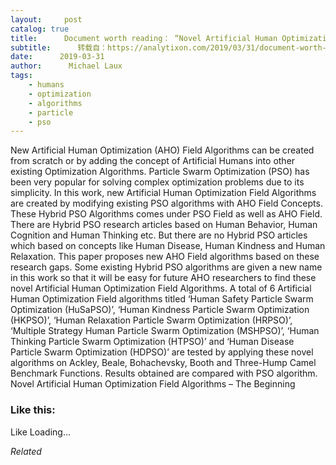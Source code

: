 ```yaml
---
layout:     post
catalog: true
title:      Document worth reading： “Novel Artificial Human Optimization Field Algorithms – The Beginning”
subtitle:      转载自：https://analytixon.com/2019/03/31/document-worth-reading-novel-artificial-human-optimization-field-algorithms-the-beginning/
date:      2019-03-31
author:      Michael Laux
tags:
    - humans
    - optimization
    - algorithms
    - particle
    - pso
---
```


New Artificial Human Optimization (AHO) Field Algorithms can be created from scratch or by adding the concept of Artificial Humans into other existing Optimization Algorithms. Particle Swarm Optimization (PSO) has been very popular for solving complex optimization problems due to its simplicity. In this work, new Artificial Human Optimization Field Algorithms are created by modifying existing PSO algorithms with AHO Field Concepts. These Hybrid PSO Algorithms comes under PSO Field as well as AHO Field. There are Hybrid PSO research articles based on Human Behavior, Human Cognition and Human Thinking etc. But there are no Hybrid PSO articles which based on concepts like Human Disease, Human Kindness and Human Relaxation. This paper proposes new AHO Field algorithms based on these research gaps. Some existing Hybrid PSO algorithms are given a new name in this work so that it will be easy for future AHO researchers to find these novel Artificial Human Optimization Field Algorithms. A total of 6 Artificial Human Optimization Field algorithms titled ‘Human Safety Particle Swarm Optimization (HuSaPSO)’, ‘Human Kindness Particle Swarm Optimization (HKPSO)’, ‘Human Relaxation Particle Swarm Optimization (HRPSO)’, ‘Multiple Strategy Human Particle Swarm Optimization (MSHPSO)’, ‘Human Thinking Particle Swarm Optimization (HTPSO)’ and ‘Human Disease Particle Swarm Optimization (HDPSO)’ are tested by applying these novel algorithms on Ackley, Beale, Bohachevsky, Booth and Three-Hump Camel Benchmark Functions. Results obtained are compared with PSO algorithm. Novel Artificial Human Optimization Field Algorithms – The Beginning





### Like this:

Like Loading...


*Related*

